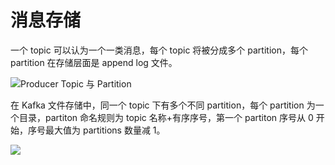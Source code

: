 # 消息存储

一个 topic 可以认为一个一类消息，每个 topic 将被分成多个 partition，每个 partition 在存储层面是 append log 文件。

![Producer Topic 与 Partition](https://pic.imgdb.cn/item/607705e18322e6675c2f8ade.jpg)

在 Kafka 文件存储中，同一个 topic 下有多个不同 partition，每个 partition 为一个目录，partiton 命名规则为 topic 名称+有序序号，第一个 partiton 序号从 0 开始，序号最大值为 partitions 数量减 1。

![](https://pic.imgdb.cn/item/607706098322e6675c2fe553.jpg)
